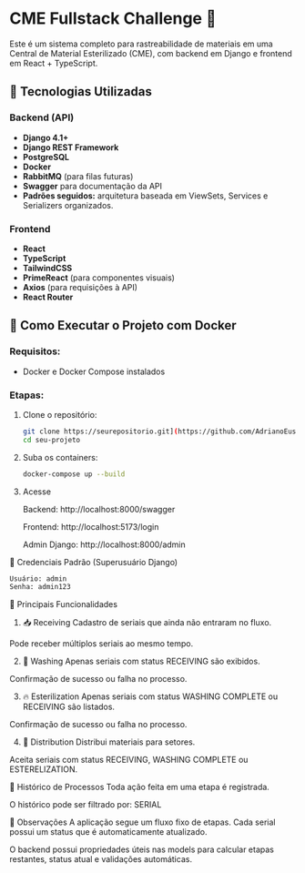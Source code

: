 # CME Fullstack Challenge 🚀

Este é um sistema completo para rastreabilidade de materiais em uma Central de Material Esterilizado (CME), com backend em Django e frontend em React + TypeScript.

## 🧰 Tecnologias Utilizadas

### Backend (API)
- **Django 4.1+**
- **Django REST Framework**
- **PostgreSQL**
- **Docker**
- **RabbitMQ** (para filas futuras)
- **Swagger** para documentação da API
- **Padrões seguidos:** arquitetura baseada em ViewSets, Services e Serializers organizados.

### Frontend
- **React**
- **TypeScript**
- **TailwindCSS**
- **PrimeReact** (para componentes visuais)
- **Axios** (para requisições à API)
- **React Router**

## 🐳 Como Executar o Projeto com Docker

### Requisitos:
- Docker e Docker Compose instalados

### Etapas:

1. Clone o repositório:
   ```bash
   git clone https://seurepositorio.git](https://github.com/AdrianoEusebio/cme_fullstack
   cd seu-projeto

2. Suba os containers:
   ```bash
   docker-compose up --build

3. Acesse

   Backend: http://localhost:8000/swagger

   Frontend: http://localhost:5173/login

   Admin Django: http://localhost:8000/admin

🔑 Credenciais Padrão (Superusuário Django)
   ```bash
   Usuário: admin
   Senha: admin123
   ```

🔁 Principais Funcionalidades
1. 📥 Receiving
Cadastro de seriais que ainda não entraram no fluxo.

Pode receber múltiplos seriais ao mesmo tempo.

2. 🧽 Washing
Apenas seriais com status RECEIVING são exibidos.

Confirmação de sucesso ou falha no processo.

3. 🔥 Esterilization
Apenas seriais com status WASHING COMPLETE ou RECEIVING são listados.

Confirmação de sucesso ou falha no processo.

4. 🚚 Distribution
Distribui materiais para setores.

Aceita seriais com status RECEIVING, WASHING COMPLETE ou ESTERELIZATION.

📜 Histórico de Processos
Toda ação feita em uma etapa é registrada.

O histórico pode ser filtrado por: SERIAL

📎 Observações
A aplicação segue um fluxo fixo de etapas.
Cada serial possui um status que é automaticamente atualizado.

O backend possui propriedades úteis nas models para calcular etapas restantes, status atual e validações automáticas.




